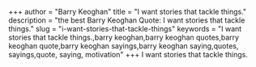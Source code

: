 +++
author = "Barry Keoghan"
title = "I want stories that tackle things."
description = "the best Barry Keoghan Quote: I want stories that tackle things."
slug = "i-want-stories-that-tackle-things"
keywords = "I want stories that tackle things.,barry keoghan,barry keoghan quotes,barry keoghan quote,barry keoghan sayings,barry keoghan saying,quotes, sayings,quote, saying, motivation"
+++
I want stories that tackle things.
